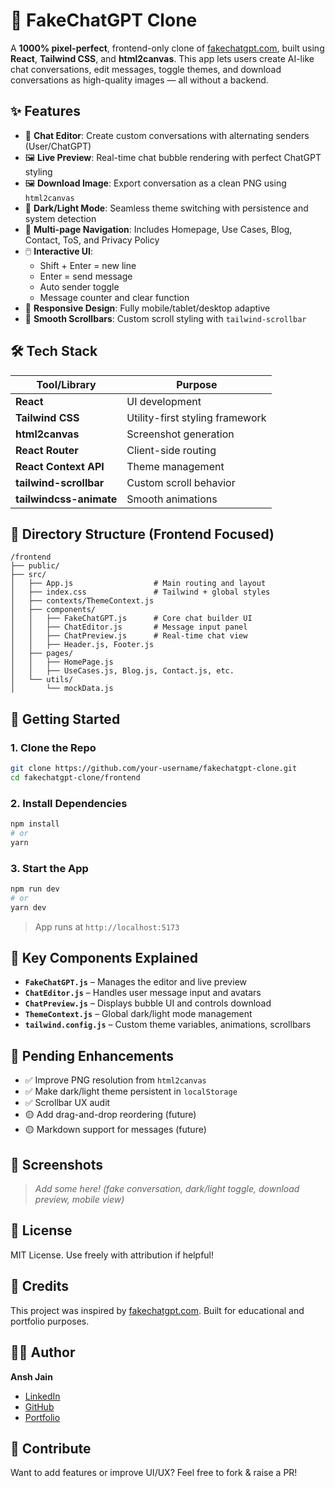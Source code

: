 
# 🧠 FakeChatGPT Clone

A **1000% pixel-perfect**, frontend-only clone of [fakechatgpt.com](https://fakechatgpt.com), built using **React**, **Tailwind CSS**, and **html2canvas**. This app lets users create AI-like chat conversations, edit messages, toggle themes, and download conversations as high-quality images — all without a backend.

## ✨ Features

- 💬 **Chat Editor**: Create custom conversations with alternating senders (User/ChatGPT)
- 🖼️ **Live Preview**: Real-time chat bubble rendering with perfect ChatGPT styling
- 🖼️ **Download Image**: Export conversation as a clean PNG using `html2canvas`
- 🌙 **Dark/Light Mode**: Seamless theme switching with persistence and system detection
- 🧭 **Multi-page Navigation**: Includes Homepage, Use Cases, Blog, Contact, ToS, and Privacy Policy
- 🖱️ **Interactive UI**:
  - Shift + Enter = new line
  - Enter = send message
  - Auto sender toggle
  - Message counter and clear function
- 📱 **Responsive Design**: Fully mobile/tablet/desktop adaptive
- 🧵 **Smooth Scrollbars**: Custom scroll styling with `tailwind-scrollbar`

## 🛠 Tech Stack

| Tool/Library         | Purpose                            |
|----------------------|------------------------------------|
| **React**            | UI development                     |
| **Tailwind CSS**     | Utility-first styling framework    |
| **html2canvas**      | Screenshot generation              |
| **React Router**     | Client-side routing                |
| **React Context API**| Theme management                   |
| **tailwind-scrollbar** | Custom scroll behavior            |
| **tailwindcss-animate** | Smooth animations                |

## 📁 Directory Structure (Frontend Focused)

```
/frontend
├── public/
├── src/
│   ├── App.js                  # Main routing and layout
│   ├── index.css               # Tailwind + global styles
│   ├── contexts/ThemeContext.js
│   ├── components/
│   │   ├── FakeChatGPT.js      # Core chat builder UI
│   │   ├── ChatEditor.js       # Message input panel
│   │   ├── ChatPreview.js      # Real-time chat view
│   │   ├── Header.js, Footer.js
│   ├── pages/
│   │   ├── HomePage.js
│   │   ├── UseCases.js, Blog.js, Contact.js, etc.
│   └── utils/
│       └── mockData.js
```

## 🚀 Getting Started

### 1. Clone the Repo

```bash
git clone https://github.com/your-username/fakechatgpt-clone.git
cd fakechatgpt-clone/frontend
```

### 2. Install Dependencies

```bash
npm install
# or
yarn
```

### 3. Start the App

```bash
npm run dev
# or
yarn dev
```

> App runs at `http://localhost:5173`

## 🧪 Key Components Explained

- **`FakeChatGPT.js`** – Manages the editor and live preview
- **`ChatEditor.js`** – Handles user message input and avatars
- **`ChatPreview.js`** – Displays bubble UI and controls download
- **`ThemeContext.js`** – Global dark/light mode management
- **`tailwind.config.js`** – Custom theme variables, animations, scrollbars

## 🧩 Pending Enhancements

- ✅ Improve PNG resolution from `html2canvas`
- ✅ Make dark/light theme persistent in `localStorage`
- ✅ Scrollbar UX audit
- 🟡 Add drag-and-drop reordering (future)
- 🟡 Markdown support for messages (future)

## 📸 Screenshots

> _Add some here! (fake conversation, dark/light toggle, download preview, mobile view)_

## 📄 License

MIT License. Use freely with attribution if helpful!

## 🙌 Credits

This project was inspired by [fakechatgpt.com](https://fakechatgpt.com). Built for educational and portfolio purposes.

## 🧑‍💻 Author

**Ansh Jain**  
- [LinkedIn](https://www.linkedin.com/in/ansh--jain/)  
- [GitHub](https://github.com/jansh7784)  
- [Portfolio](https://officialpodflix.me/portfolio-A-Z)  

## 💬 Contribute

Want to add features or improve UI/UX? Feel free to fork & raise a PR!
